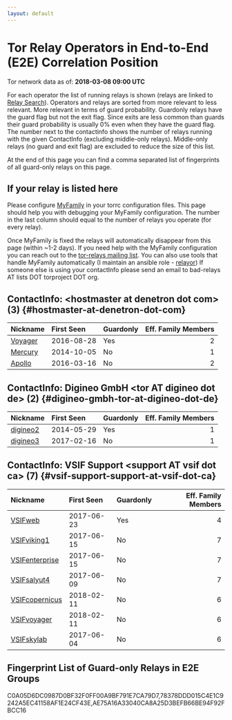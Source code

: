 ```yaml
---
layout: default
---
```



# Tor Relay Operators in End-to-End (E2E) Correlation Position

Tor network data as of: **2018-03-08 09:00 UTC**

For each operator the list of running relays is shown (relays are linked to [Relay Search](https://metrics.torproject.org/rs.html)).
Operators and relays are sorted from more relevant to less relevant. More relevant in terms of guard probability.
Guardonly relays have the guard flag but not the exit flag.
Since exits are less common than guards their guard probability is usually 0% even when they have the guard flag.
The number next to the contactinfo shows the number of relays running with the given ContactInfo (excluding middle-only relays).
Middle-only relays (no guard and exit flag) are excluded to reduce the size of this list.

At the end of this page you can find a comma separated list of fingerprints of all guard-only relays on this page.

## If your relay is listed here
Please configure [MyFamily](https://www.torproject.org/docs/tor-manual.html.en#MyFamily) in your torrc configuration files.
This page should help you with debugging your MyFamily configuration. The number in the last column should equal to the number of
relays you operate (for every relay).

Once MyFamily is fixed the relays will automatically disappear from this page (within ~1-2 days).
If you need help with the MyFamily configuration you can reach out to the
[tor-relays mailing list](https://lists.torproject.org/cgi-bin/mailman/listinfo/tor-relays).
You can also use tools that handle MyFamily automatically (I maintain an ansible role - 
[relayor](https://medium.com/@nusenu/deploying-tor-relays-with-ansible-6612593fa34d))
If someone else is using your contactInfo please send an email to bad-relays AT lists DOT torproject DOT org.


## ContactInfo: &lt;hostmaster at denetron dot com&gt; (3) {#hostmaster-at-denetron-dot-com}

| Nickname                                                                                           | First Seen   | Guardonly   |   Eff. Family Members |
|:---------------------------------------------------------------------------------------------------|:-------------|:------------|----------------------:|
| [Voyager](https://metrics.torproject.org/rs.html#details/AE75A16A33040CA8A25D3BEFB66BE94F92FBCC16) | 2016-08-28   | Yes         |                     2 |
| [Mercury](https://metrics.torproject.org/rs.html#details/484CEAF51A37EC992645FB6257B2EBC4AE20D9B7) | 2014-10-05   | No          |                     1 |
| [Apollo](https://metrics.torproject.org/rs.html#details/9A630383897133B05DB56532ECC91214CF195F68)  | 2016-03-16   | No          |                     2 |

## ContactInfo: Digineo GmbH &lt;tor AT digineo dot de&gt; (2) {#digineo-gmbh-tor-at-digineo-dot-de}

| Nickname                                                                                            | First Seen   | Guardonly   |   Eff. Family Members |
|:----------------------------------------------------------------------------------------------------|:-------------|:------------|----------------------:|
| [digineo2](https://metrics.torproject.org/rs.html#details/C0A05D6DC0987D0BF32F0FF00A9BF791E7CA79D7) | 2014-05-29   | Yes         |                     1 |
| [digineo3](https://metrics.torproject.org/rs.html#details/B21211A1A2C68F2D9E57E3C7AEAF4F04AFC10E7F) | 2017-02-16   | No          |                     1 |

## ContactInfo: VSIF Support &lt;support AT vsif dot ca&gt; (7) {#vsif-support-support-at-vsif-dot-ca}

| Nickname                                                                                                  | First Seen   | Guardonly   |   Eff. Family Members |
|:----------------------------------------------------------------------------------------------------------|:-------------|:------------|----------------------:|
| [VSIFweb](https://metrics.torproject.org/rs.html#details/78378DDD015C4E1C9242A5EC41158AF1E24CF43E)        | 2017-06-23   | Yes         |                     4 |
| [VSIFviking1](https://metrics.torproject.org/rs.html#details/1DEB985E3EEC0E7E0F6A887B417065E63522C5E2)    | 2017-06-15   | No          |                     7 |
| [VSIFenterprise](https://metrics.torproject.org/rs.html#details/59AE2B55941324B24354ADAAF971FC2C9F836963) | 2017-06-15   | No          |                     7 |
| [VSIFsalyut4](https://metrics.torproject.org/rs.html#details/D2461A903A754DEA625827AB333A2ECD06CE2E43)    | 2017-06-09   | No          |                     7 |
| [VSIFcopernicus](https://metrics.torproject.org/rs.html#details/D509A7A321FF9660665B75CB19F0FF09964C0B80) | 2018-02-11   | No          |                     6 |
| [VSIFvoyager](https://metrics.torproject.org/rs.html#details/E1DDAE70F14B9A6A7C01BDB9BDCCB70307BEE90A)    | 2018-02-11   | No          |                     6 |
| [VSIFskylab](https://metrics.torproject.org/rs.html#details/F13B97699EF7328A6289E5C2540560903CBC79A8)     | 2017-06-04   | No          |                     6 |


## Fingerprint List of Guard-only Relays in E2E Groups

C0A05D6DC0987D0BF32F0FF00A9BF791E7CA79D7,78378DDD015C4E1C9242A5EC41158AF1E24CF43E,AE75A16A33040CA8A25D3BEFB66BE94F92FBCC16